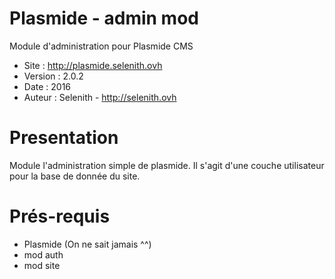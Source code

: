 Plasmide - admin mod
========

Module d'administration pour Plasmide CMS

- Site :	http://plasmide.selenith.ovh
- Version :	2.0.2
- Date : 	2016
- Auteur : 	Selenith - http://selenith.ovh


Presentation
============

Module l'administration simple de plasmide. Il s'agit d'une couche utilisateur pour la base de donnée du site.


Prés-requis
===========
- Plasmide (On ne sait jamais ^^)
- mod auth
- mod site

